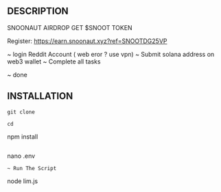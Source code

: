 ## DESCRIPTION

SNOONAUT AIRDROP GET $SNOOT TOKEN

Register: https://earn.snoonaut.xyz?ref=SNOOTDG25VP

~ login Reddit Account ( web  eror ? use vpn) 
~ Submit solana address on web3 wallet
~ Complete all tasks

~  done 

## INSTALLATION
```
git clone 
```
```
cd 
```
npm install
```
```
nano .env
```
~ Run The Script
```
node lim.js
```
